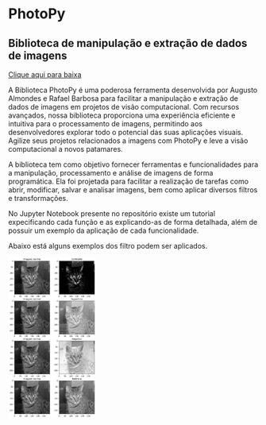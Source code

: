# PhotoPy
## Biblioteca de manipulação e extração de dados de imagens

[Clique aqui para baixa](https://pypi.org/project/PhotoPy/)

A Biblioteca PhotoPy é uma poderosa ferramenta desenvolvida por Augusto Almondes e Rafael Barbosa para facilitar a manipulação e extração de dados de imagens em projetos de visão computacional. Com recursos avançados, nossa biblioteca proporciona uma experiência eficiente e intuitiva para o processamento de imagens, permitindo aos desenvolvedores explorar todo o potencial das suas aplicações visuais. Agilize seus projetos relacionados a imagens com PhotoPy e leve a visão computacional a novos patamares.

A biblioteca tem como objetivo fornecer ferramentas e funcionalidades para a manipulação, processamento e análise de imagens de forma programática. Ela foi projetada para facilitar a realização de tarefas como abrir, modificar, salvar e analisar imagens, bem como aplicar diversos filtros e transformações.

No Jupyter Notebook presente no repositório existe um tutorial expecificando cada função e as explicando-as de forma detalhada, além de possuir um exemplo da aplicação de cada funcionalidade.

Abaixo está alguns exemplos dos filtro podem ser aplicados.

<img src="/Imagens/output.png" height="65%" width="35%">
